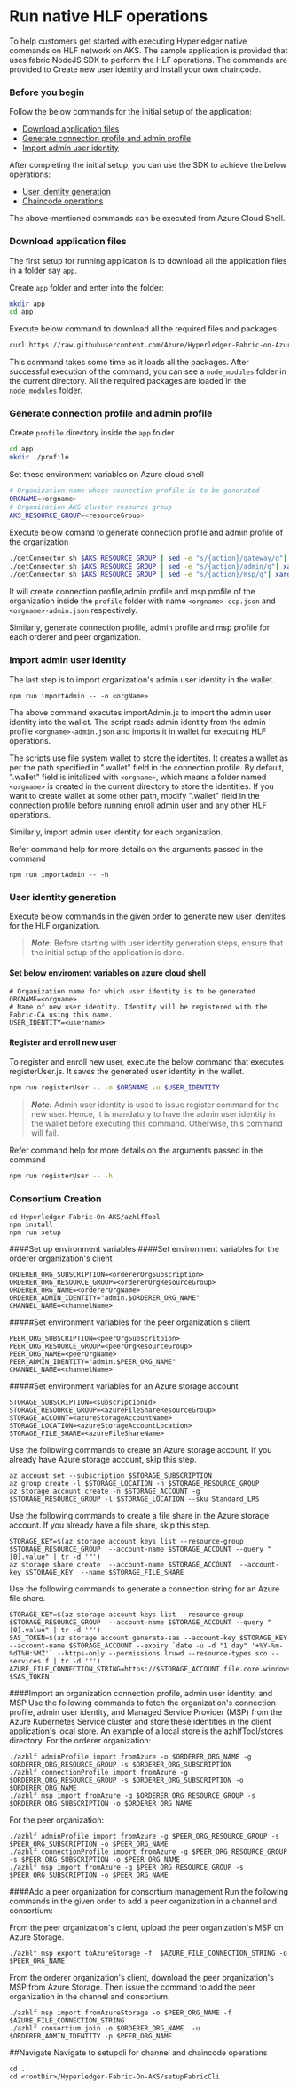 # Run native HLF operations
To help customers get started with executing Hyperledger native commands on HLF network on AKS. The sample application is provided that uses fabric NodeJS SDK to perform the HLF operations. The commands are provided to Create new user identity and install your own chaincode.

### Before you begin
Follow the below commands for the initial setup of the application:

- [ Download application files](#downloadFiles)
- [ Generate connection profile and admin profile](#profileGen)
- [Import admin user identity](#importAdmin)

After completing the initial setup, you can use the SDK to achieve the below operations:
-  [User identity generation](#fabricca)
-  [Chaincode operations](#chaincode)

The above-mentioned commands can be executed from Azure Cloud Shell.

<a name="downloadFiles"></a>
### Download application files
The first setup for running application is to download all the application files in a folder say ```app```.

Create ```app``` folder and enter into the folder:
```bash
mkdir app
cd app
```

Execute below command to download all the required files and packages:
```bash
curl https://raw.githubusercontent.com/Azure/Hyperledger-Fabric-on-Azure-Kubernetes-Service/master/application/setup.sh | bash
```

This command takes some time as it loads all the packages. After successful execution of the command, you can see a ```node_modules``` folder in the current directory. All the required packages are loaded in the ```node_modules``` folder.

<a name="profileGen"></a>
### Generate connection profile and admin profile
Create ```profile``` directory inside the ```app``` folder
```bash
cd app
mkdir ./profile
```

Set these environment variables on Azure cloud shell
```bash
# Organization name whose connection profile is to be generated
ORGNAME=<orgname>
# Organization AKS cluster resource group
AKS_RESOURCE_GROUP=<resourceGroup>
```

Execute below comand to generate connection profile and admin profile of the organization
```bash
./getConnector.sh $AKS_RESOURCE_GROUP | sed -e "s/{action}/gateway/g"| xargs curl > ./profile/$ORGNAME-ccp.json
./getConnector.sh $AKS_RESOURCE_GROUP | sed -e "s/{action}/admin/g"| xargs curl > ./profile/$ORGNAME-admin.json
./getConnector.sh $AKS_RESOURCE_GROUP | sed -e "s/{action}/msp/g"| xargs curl > ./profile/$ORGNAME-msp.json
```
It will create connection profile,admin profile and msp profile of the organization inside the ```profile``` folder with name ```<orgname>-ccp.json``` and ```<orgname>-admin.json``` respectively.

Similarly, generate connection profile, admin profile and msp profile for each orderer and peer organization.

<a name="importAdmin"></a>
### Import admin user identity
The last step is to import organization's admin user identity in the wallet.

```
npm run importAdmin -- -o <orgName>
```
The above command executes importAdmin.js to import the admin user identity into the wallet. The script reads admin identity from the admin profile ```<orgname>-admin.json``` and imports it in wallet for executing HLF operations.

The scripts use file system wallet to store the identites. It creates a wallet as per the path specified in ".wallet" field in the connection profile. By default, ".wallet" field is initalized with ```<orgname>```, which means a folder named ```<orgname>``` is created in the current directory to store the identities. If you want to create wallet at some other path, modify ".wallet" field in the connection profile before running enroll admin user and any other HLF operations.

Similarly, import admin user identity for each organization.

Refer command help for more details on the arguments passed in the command
```
npm run importAdmin -- -h
```

<a name="fabricca"></a>
### User identity generation
Execute below commands in the given order to generate new user identites for the HLF organization.

> **_Note:_** Before starting with user identity generation steps, ensure that the initial setup of the application is done.

#### Set below enviroment variables on azure cloud shell
```
# Organization name for which user identity is to be generated
ORGNAME=<orgname>
# Name of new user identity. Identity will be registered with the Fabric-CA using this name.
USER_IDENTITY=<username>
```
#### Register and enroll new user
To register and enroll new user, execute the below command that executes registerUser.js. It saves the generated user identity in the wallet.
```bash
npm run registerUser -- -o $ORGNAME -u $USER_IDENTITY
```
> **_Note:_** Admin user identity is used to issue register command for the new user. Hence, it is mandatory to have the admin user identity in the wallet before executing this command. Otherwise, this command will fail.

Refer command help for more details on the arguments passed in the command
```bash
npm run registerUser -- -h
```
<a name="chaincode"></a>

### Consortium Creation

    cd Hyperledger-Fabric-On-AKS/azhlfTool 
    npm install
    npm run setup
####Set up environment variables
####Set environment variables for the orderer organization's client
    
    ORDERER_ORG_SUBSCRIPTION=<ordererOrgSubscription>
    ORDERER_ORG_RESOURCE_GROUP=<ordererOrgResourceGroup>
    ORDERER_ORG_NAME=<ordererOrgName>
    ORDERER_ADMIN_IDENTITY="admin.$ORDERER_ORG_NAME"
    CHANNEL_NAME=<channelName>

#####Set environment variables for the peer organization's client

    PEER_ORG_SUBSCRIPTION=<peerOrgSubscritpion>
    PEER_ORG_RESOURCE_GROUP=<peerOrgResourceGroup>
    PEER_ORG_NAME=<peerOrgName>
    PEER_ADMIN_IDENTITY="admin.$PEER_ORG_NAME"
    CHANNEL_NAME=<channelName>

#####Set environment variables for an Azure storage account

    STORAGE_SUBSCRIPTION=<subscriptionId>
    STORAGE_RESOURCE_GROUP=<azureFileShareResourceGroup>
    STORAGE_ACCOUNT=<azureStorageAccountName>
    STORAGE_LOCATION=<azureStorageAccountLocation>
    STORAGE_FILE_SHARE=<azureFileShareName>

Use the following commands to create an Azure storage account. If you already have Azure storage account, skip this step.

    az account set --subscription $STORAGE_SUBSCRIPTION
    az group create -l $STORAGE_LOCATION -n $STORAGE_RESOURCE_GROUP
    az storage account create -n $STORAGE_ACCOUNT -g  $STORAGE_RESOURCE_GROUP -l $STORAGE_LOCATION --sku Standard_LRS

Use the following commands to create a file share in the Azure storage account. If you already have a file share, skip this step.

    STORAGE_KEY=$(az storage account keys list --resource-group $STORAGE_RESOURCE_GROUP  --account-name $STORAGE_ACCOUNT --query "[0].value" | tr -d '"')
    az storage share create  --account-name $STORAGE_ACCOUNT  --account-key $STORAGE_KEY  --name $STORAGE_FILE_SHARE

Use the following commands to generate a connection string for an Azure file share.

    STORAGE_KEY=$(az storage account keys list --resource-group $STORAGE_RESOURCE_GROUP  --account-name $STORAGE_ACCOUNT --query "[0].value" | tr -d '"')
    SAS_TOKEN=$(az storage account generate-sas --account-key $STORAGE_KEY --account-name $STORAGE_ACCOUNT --expiry `date -u -d "1 day" '+%Y-%m-%dT%H:%MZ'` --https-only --permissions lruwd --resource-types sco --services f | tr -d '"')
    AZURE_FILE_CONNECTION_STRING=https://$STORAGE_ACCOUNT.file.core.windows.net/$STORAGE_FILE_SHARE?$SAS_TOKEN

####Import an organization connection profile, admin user identity, and MSP
Use the following commands to fetch the organization's connection profile, admin user identity, and Managed Service Provider (MSP) from the Azure Kubernetes Service cluster and store these identities in the client application's local store. An example of a local store is the azhlfTool/stores directory.
For the orderer organization:



    ./azhlf adminProfile import fromAzure -o $ORDERER_ORG_NAME -g $ORDERER_ORG_RESOURCE_GROUP -s $ORDERER_ORG_SUBSCRIPTION
    ./azhlf connectionProfile import fromAzure -g $ORDERER_ORG_RESOURCE_GROUP -s $ORDERER_ORG_SUBSCRIPTION -o $ORDERER_ORG_NAME   
    ./azhlf msp import fromAzure -g $ORDERER_ORG_RESOURCE_GROUP -s $ORDERER_ORG_SUBSCRIPTION -o $ORDERER_ORG_NAME

For the peer organization:

    
    ./azhlf adminProfile import fromAzure -g $PEER_ORG_RESOURCE_GROUP -s $PEER_ORG_SUBSCRIPTION -o $PEER_ORG_NAME
    ./azhlf connectionProfile import fromAzure -g $PEER_ORG_RESOURCE_GROUP -s $PEER_ORG_SUBSCRIPTION -o $PEER_ORG_NAME
    ./azhlf msp import fromAzure -g $PEER_ORG_RESOURCE_GROUP -s $PEER_ORG_SUBSCRIPTION -o $PEER_ORG_NAME

####Add a peer organization for consortium management
Run the following commands in the given order to add a peer organization in a channel and consortium:


From the peer organization's client, upload the peer organization's MSP on Azure Storage.

    ./azhlf msp export toAzureStorage -f  $AZURE_FILE_CONNECTION_STRING -o $PEER_ORG_NAME

From the orderer organization's client, download the peer organization's MSP from Azure Storage. Then issue the command to add the peer organization in the channel and consortium.
    
    ./azhlf msp import fromAzureStorage -o $PEER_ORG_NAME -f $AZURE_FILE_CONNECTION_STRING
    ./azhlf consortium join -o $ORDERER_ORG_NAME  -u $ORDERER_ADMIN_IDENTITY -p $PEER_ORG_NAME

##Navigate
Navigate to setupcli for channel and chaincode operations

    cd ..
    cd <rootDir>/Hyperledger-Fabric-On-AKS/setupFabricCli
